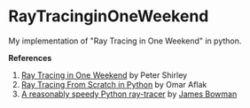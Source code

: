 # RayTracinginOneWeekend
My implementation of "Ray Tracing in One Weekend" in python.

**References**
1. [Ray Tracing in One Weekend](https://raytracing.github.io/books/RayTracingInOneWeekend.html) by Peter Shirley
2. [Ray Tracing From Scratch in Python](https://medium.com/swlh/ray-tracing-from-scratch-in-python-41670e6a96f9) by Omar Aflak
3. [A reasonably speedy Python ray-tracer](https://www.excamera.com/sphinx/article-ray.html) by [James Bowman](https://github.com/jamesbowman)
